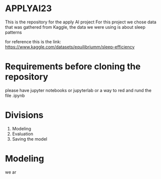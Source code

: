 # APPLYAI23
This is the repository for the apply AI project
For this project we chose data that was gathered from Kaggle, the data we were using is about sleep patterns

for reference this is the link:
https://www.kaggle.com/datasets/equilibriumm/sleep-efficiency
# Requirements before cloning the repository
please have jupyter notebooks or jupyterlab or a way to red and rund the file .ipynb

# Divisions
1. Modeling
2. Evaluation
3. Saving the model

# Modeling
we ar
